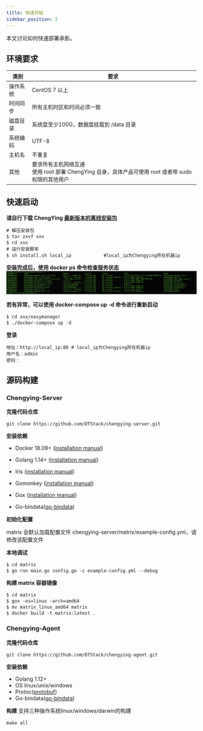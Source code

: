 ```yaml
---
title: 快速开始
sidebar_position: 2
---
```

本文讨论如何快速部署承影。

## 环境要求

| 类别     | **要求**                                                     |
| -------- | ------------------------------------------------------------ |
| 操作系统 | CentOS 7 以上                                                |
| 时间同步 | 所有主机时区和时间必须一致                                   |
| 磁盘目录 | 系统盘至少100G，数据盘挂载到 /data 目录                      |
| 系统编码 | UTF-8                                                        |
| 主机名   | 不重复                                                       |
| 其他     | 要求所有主机网络互通<br />使用 root 部署 ChengYing 自身，具体产品可使用 root 或者带 sudo 权限的其他用户 |

## 快速启动

**请自行下载 ChengYing [最新版本的离线安装包](https://)**

```
# 解压安装包
$ tar zxvf xxx
$ cd xxx
# 运行安装脚本
$ sh install.sh local_ip			#local_ip为Chengying所在机器ip
```

**安装完成后，使用 docker ps 命令检查服务状态**
![](./image/CheckStatus.png)

**若有异常，可以使用 docker-compose up -d 命令进行重新启动**

```
$ cd xxx/easymanager
$ ./docker-compose up -d
```

**登录**

```
地址：http://local_ip:80 # local_ip为Chengying所在机器ip
用户名：admin
密码：
```

## 源码构建

### Chengying-Server

**克隆代码仓库**

```
git clone https://github.com/DTStack/chengying-server.git
```

**安装依赖**

- Docker 18.09+ ([installation manual](https://docs.docker.com/install))
  
- Golang 1.14+ ([installation manual](https://golang.org/dl/))
- Iris ([installation manual](https://github.com/kataras/iris/))
- Gomonkey ([installation manual](https://github.com/wangqi811/gomonkey/))
- Gox ([installation manual](https://github.com/mitchellh/gox/))
- Go-bindata([go-bindata](https://github.com/go-bindata/go-bindata))

**初始化配置**

matrix 会默认加载配置文件 chengying-server/matrix/example-config.yml，请修改该配置文件

**本地调试**

```
$ cd matrix
$ go run main.go config.go -c example-config.yml --debug
```

**构建 matrix 容器镜像**

```
$ cd matrix
$ gox -os=linux -arch=amd64
$ mv matrix_linux_amd64 matrix
$ docker build -t matrix:latest .
```

### Chengying-Agent
**克隆代码仓库**
```
git clone https://github.com/DTStack/chengying-agent.git
```

**安装依赖**
- Golang 1.12+
- OS linux/unix/windows
- Protoc([protobuf](https://github.com/protocolbuffers/protobuf/releases/tag/v3.17.1))
- Go-bindata([go-bindata](https://github.com/go-bindata/go-bindata))

**构建**
支持三种操作系统linux/windows/darwin的构建
```
make all
```




